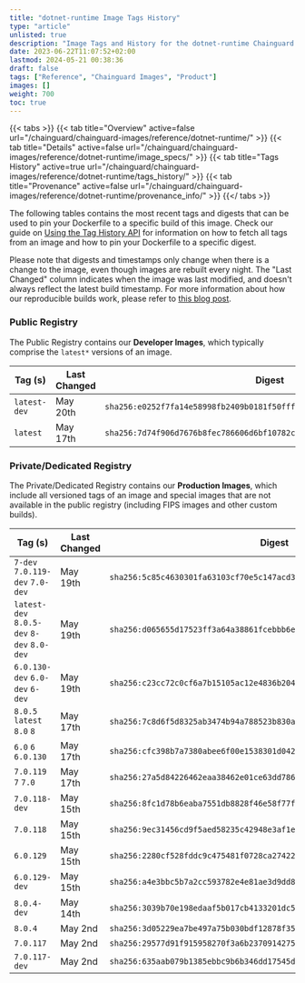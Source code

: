 ```yaml
---
title: "dotnet-runtime Image Tags History"
type: "article"
unlisted: true
description: "Image Tags and History for the dotnet-runtime Chainguard Image"
date: 2023-06-22T11:07:52+02:00
lastmod: 2024-05-21 00:38:36
draft: false
tags: ["Reference", "Chainguard Images", "Product"]
images: []
weight: 700
toc: true
---
```


{{< tabs >}}
{{< tab title="Overview" active=false url="/chainguard/chainguard-images/reference/dotnet-runtime/" >}}
{{< tab title="Details" active=false url="/chainguard/chainguard-images/reference/dotnet-runtime/image_specs/" >}}
{{< tab title="Tags History" active=true url="/chainguard/chainguard-images/reference/dotnet-runtime/tags_history/" >}}
{{< tab title="Provenance" active=false url="/chainguard/chainguard-images/reference/dotnet-runtime/provenance_info/" >}}
{{</ tabs >}}

The following tables contains the most recent tags and digests that can be used to pin your Dockerfile to a specific build of this image. Check our guide on [Using the Tag History API](/chainguard/chainguard-images/using-the-tag-history-api/) for information on how to fetch all tags from an image and how to pin your Dockerfile to a specific digest.

Please note that digests and timestamps only change when there is a change to the image, even though images are rebuilt every night. The "Last Changed" column indicates when the image was last modified, and doesn't always reflect the latest build timestamp. For more information about how our reproducible builds work, please refer to [this blog post](https://www.chainguard.dev/unchained/reproducing-chainguards-reproducible-image-builds).

### Public Registry
The Public Registry contains our **Developer Images**, which typically comprise the `latest*` versions of an image.

| Tag (s)       | Last Changed | Digest                                                                    |
|---------------|--------------|---------------------------------------------------------------------------|
|  `latest-dev` | May 20th     | `sha256:e0252f7fa14e58998fb2409b0181f50fff65c849ae18c7ef468cf41ce31550bc` |
|  `latest`     | May 17th     | `sha256:7d74f906d7676b8fec786606d6bf10782c7c34f838a5c13460d744a0f684cae0` |


### Private/Dedicated Registry
The Private/Dedicated Registry contains our **Production Images**, which include all versioned tags of an image and special images that are not available in the public registry (including FIPS images and other custom builds).

| Tag (s)                                     | Last Changed | Digest                                                                    |
|---------------------------------------------|--------------|---------------------------------------------------------------------------|
|  `7-dev` `7.0.119-dev` `7.0-dev`            | May 19th     | `sha256:5c85c4630301fa63103cf70e5c147acd398d09e6e594d827187bf50a1b9c238e` |
|  `latest-dev` `8.0.5-dev` `8-dev` `8.0-dev` | May 19th     | `sha256:d065655d17523ff3a64a38861fcebbb6efb050dc34e2a8b799d609f8614ef760` |
|  `6.0.130-dev` `6.0-dev` `6-dev`            | May 19th     | `sha256:c23cc72c0cf6a7b15105ac12e4836b2045d1e1b9e515e354267bc7161590edd5` |
|  `8.0.5` `latest` `8.0` `8`                 | May 17th     | `sha256:7c8d6f5d8325ab3474b94a788523b830a7962fbb65fcd980dcd0c8a257d132f1` |
|  `6.0` `6` `6.0.130`                        | May 17th     | `sha256:cfc398b7a7380abee6f00e1538301d042549ff2162bb705bce58ee758fa96c5f` |
|  `7.0.119` `7` `7.0`                        | May 17th     | `sha256:27a5d84226462eaa38462e01ce63dd78696bb751858eb2649e68f4a4a8fde26b` |
|  `7.0.118-dev`                              | May 15th     | `sha256:8fc1d78b6eaba7551db8828f46e58f77fb14d787cec80b61386a33c30c793f3f` |
|  `7.0.118`                                  | May 15th     | `sha256:9ec31456cd9f5aed58235c42948e3af1efcf2694b0fe0668934c7b59b0030097` |
|  `6.0.129`                                  | May 15th     | `sha256:2280cf528fddc9c475481f0728ca27422c39ce282fb256b8551f05d6dc32387d` |
|  `6.0.129-dev`                              | May 15th     | `sha256:a4e3bbc5b7a2cc593782e4e81ae3d9dd86a8c5eff4ca7f18ce6c11c231c0c7a5` |
|  `8.0.4-dev`                                | May 14th     | `sha256:3039b70e198edaaf5b017cb4133201dc5e9024418457f8b686358168623a9bbb` |
|  `8.0.4`                                    | May 2nd      | `sha256:3d05229ea7be497a75b030bdf12878f35045423c06b53f6b68a37681f03382dd` |
|  `7.0.117`                                  | May 2nd      | `sha256:29577d91f915958270f3a6b2370914275f99a5f8a58548d48a5f75983dd91e50` |
|  `7.0.117-dev`                              | May 2nd      | `sha256:635aab079b1385ebbc9b6b346dd17545daa8767cd43e425959a707d8fe423899` |

